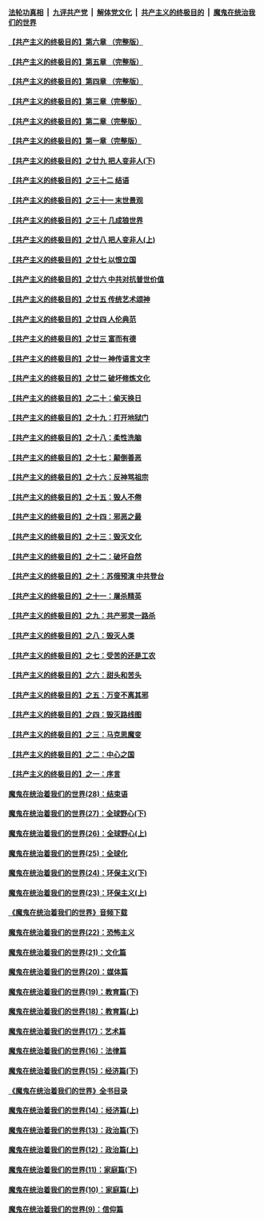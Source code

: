 

####  [法轮功真相](../../../../basic/blob/master/README.md?t=06010531) &nbsp;|&nbsp; [九评共产党](../../../../9ping.md/blob/master/README.md?t=06010531) &nbsp;|&nbsp; [解体党文化](../../../../jtdwh.md/blob/master/README.md?t=06010531)  &nbsp;|&nbsp; [共产主义的终极目的](../../../../gczydzjmd.md/blob/master/README.md?t=06010531) &nbsp;|&nbsp; [魔鬼在统治我们的世界](../../../../mgztzwmdsj.md/blob/master/README.md?t=06010531) 

#### [【共产主义的终极目的】第六章 （完整版）](../pages/nsc422/n11428913.md?t=06010531) 

#### [【共产主义的终极目的】第五章 （完整版）](../pages/nsc422/n11428912.md?t=06010531) 

#### [【共产主义的终极目的】第四章 （完整版）](../pages/nsc422/n11428907.md?t=06010531) 

#### [【共产主义的终极目的】第三章（完整版）](../pages/nsc422/n11428848.md?t=06010531) 

#### [【共产主义的终极目的】第二章（完整版）](../pages/nsc422/n11428831.md?t=06010531) 

#### [【共产主义的终极目的】第一章（完整版）](../pages/nsc422/n11417651.md?t=06010531) 

#### [【共产主义的终极目的】之廿九 把人变非人(下)](../pages/nsc422/n11344140.md?t=06010531) 

#### [【共产主义的终极目的】之三十二 结语](../pages/nsc422/n11360535.md?t=06010531) 

#### [【共产主义的终极目的】之三十一 末世景观](../pages/nsc422/n11351129.md?t=06010531) 

#### [【共产主义的终极目的】之三十 几成狼世界](../pages/nsc422/n11348280.md?t=06010531) 

#### [【共产主义的终极目的】之廿八 把人变非人(上)](../pages/nsc422/n11340492.md?t=06010531) 

#### [【共产主义的终极目的】之廿七 以恨立国](../pages/nsc422/n11336944.md?t=06010531) 

#### [【共产主义的终极目的】之廿六 中共对抗普世价值](../pages/nsc422/n11324785.md?t=06010531) 

#### [【共产主义的终极目的】之廿五 传统艺术颂神](../pages/nsc422/n11296396.md?t=06010531) 

#### [【共产主义的终极目的】之廿四 人伦典范](../pages/nsc422/n11296397.md?t=06010531) 

#### [【共产主义的终极目的】之廿三 富而有德](../pages/nsc422/n11283598.md?t=06010531) 

#### [【共产主义的终极目的】之廿一 神传语言文字](../pages/nsc422/n11263265.md?t=06010531) 

#### [【共产主义的终极目的】之廿二 破坏修炼文化](../pages/nsc422/n11245728.md?t=06010531) 

#### [【共产主义的终极目的】之二十：偷天换日](../pages/nsc422/n11238846.md?t=06010531) 

#### [【共产主义的终极目的】之十九：打开地狱门](../pages/nsc422/n11206376.md?t=06010531) 

#### [【共产主义的终极目的】之十八：柔性洗脑](../pages/nsc422/n11199994.md?t=06010531) 

#### [【共产主义的终极目的】之十七：颠倒善恶](../pages/nsc422/n11179782.md?t=06010531) 

#### [【共产主义的终极目的】之十六：反神骂祖宗](../pages/nsc422/n11166798.md?t=06010531) 

#### [【共产主义的终极目的】之十五：毁人不倦](../pages/nsc422/n11166792.md?t=06010531) 

#### [【共产主义的终极目的】之十四：邪恶之最](../pages/nsc422/n11150249.md?t=06010531) 

#### [【共产主义的终极目的】之十三：毁灭文化](../pages/nsc422/n11135227.md?t=06010531) 

#### [【共产主义的终极目的】之十二：破坏自然](../pages/nsc422/n11135214.md?t=06010531) 

#### [【共产主义的终极目的】之十：苏俄预演 中共登台](../pages/nsc422/n11118424.md?t=06010531) 

#### [【共产主义的终极目的】之十一：屠杀精英](../pages/nsc422/n11118442.md?t=06010531) 

#### [【共产主义的终极目的】之九：共产邪灵一路杀](../pages/nsc422/n11114139.md?t=06010531) 

#### [【共产主义的终极目的】之八：毁灭人类](../pages/nsc422/n11108503.md?t=06010531) 

#### [【共产主义的终极目的】之七：受苦的还是工农](../pages/nsc422/n11101809.md?t=06010531) 

#### [【共产主义的终极目的】之六：甜头和苦头](../pages/nsc422/n11096971.md?t=06010531) 

#### [【共产主义的终极目的】之五：万变不离其邪](../pages/nsc422/n11091285.md?t=06010531) 

#### [【共产主义的终极目的】之四：毁灭路线图](../pages/nsc422/n11086284.md?t=06010531) 

#### [【共产主义的终极目的】之三：马克思魔变](../pages/nsc422/n11061941.md?t=06010531) 

#### [【共产主义的终极目的】之二：中心之国](../pages/nsc422/n11047728.md?t=06010531) 

#### [【共产主义的终极目的】之一：序言](../pages/nsc422/n11086077.md?t=06010531) 

#### [魔鬼在统治着我们的世界(28)：结束语](../pages/nsc422/n10936246.md?t=06010531) 

#### [魔鬼在统治着我们的世界(27)：全球野心(下)](../pages/nsc422/n10928319.md?t=06010531) 

#### [魔鬼在统治着我们的世界(26)：全球野心(上)](../pages/nsc422/n10900318.md?t=06010531) 

#### [魔鬼在统治着我们的世界(25)：全球化](../pages/nsc422/n10788205.md?t=06010531) 

#### [魔鬼在统治着我们的世界(24)：环保主义(下)](../pages/nsc422/n10695307.md?t=06010531) 

#### [魔鬼在统治着我们的世界(23)：环保主义(上)](../pages/nsc422/n10688613.md?t=06010531) 

#### [《魔鬼在统治着我们的世界》音频下载](../pages/nsc422/n10635553.md?t=06010531) 

#### [魔鬼在统治着我们的世界(22)：恐怖主义](../pages/nsc422/n10614727.md?t=06010531) 

#### [魔鬼在统治着我们的世界(21)：文化篇](../pages/nsc422/n10597706.md?t=06010531) 

#### [魔鬼在统治着我们的世界(20)：媒体篇](../pages/nsc422/n10586579.md?t=06010531) 

#### [魔鬼在统治着我们的世界(19)：教育篇(下)](../pages/nsc422/n10564808.md?t=06010531) 

#### [魔鬼在统治着我们的世界(18)：教育篇(上)](../pages/nsc422/n10526970.md?t=06010531) 

#### [魔鬼在统治着我们的世界(17)：艺术篇](../pages/nsc422/n10499093.md?t=06010531) 

#### [魔鬼在统治着我们的世界(16)：法律篇](../pages/nsc422/n10485969.md?t=06010531) 

#### [魔鬼在统治着我们的世界(15)：经济篇(下)](../pages/nsc422/n10469975.md?t=06010531) 

#### [《魔鬼在统治着我们的世界》全书目录](../pages/nsc422/n10464261.md?t=06010531) 

#### [魔鬼在统治着我们的世界(14)：经济篇(上)](../pages/nsc422/n10457370.md?t=06010531) 

#### [魔鬼在统治着我们的世界(13)：政治篇(下)](../pages/nsc422/n10448270.md?t=06010531) 

#### [魔鬼在统治着我们的世界(12)：政治篇(上)](../pages/nsc422/n10444576.md?t=06010531) 

#### [魔鬼在统治着我们的世界(11)：家庭篇(下)](../pages/nsc422/n10440961.md?t=06010531) 

#### [魔鬼在统治着我们的世界(10)：家庭篇(上)](../pages/nsc422/n10435448.md?t=06010531) 

#### [魔鬼在统治着我们的世界(9)：信仰篇](../pages/nsc422/n10432159.md?t=06010531) 


